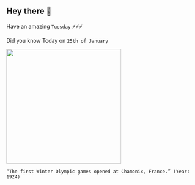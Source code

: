## Hey there 👋
Have an amazing `Tuesday` ⚡⚡⚡

Did you know Today on `25th of January`
 
 [<img src="https://coresites-cdn-adm.imgix.net/mpora_new/wp-content/uploads/2018/01/download-4.jpg" width="300" />](https://en.wikipedia.org/wiki/1924_Winter_Olympics) 
 ```
“The first Winter Olympic games opened at Chamonix, France.” (Year: 1924)
```
